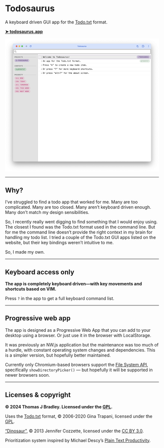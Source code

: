 # Todosaurus

A keyboard driven GUI app for the [Todo.txt](http://todotxt.org/) format.

**[➤ todosaurus.app](https://todosaurus.app)**

![](todosaurus-screenshot.png)

---

## Why?

I’ve struggled to find a todo app that worked for me. Many are too complicated. Many are too closed. Many aren’t keyboard driven enough. Many don’t match my design sensibilities.

So, I recently really went digging to find something that I would enjoy using. The closest I found was the Todo.txt format used in the command line. But for me the command line doesn’t provide the right context in my brain for handling my todo list. I tried a couple of the Todo.txt GUI apps listed on the website, but their key bindings weren’t intuitive to me.

So, I made my own.

---

## Keyboard access only

**The app is completely keyboard driven—with key movements and shortcuts based on VIM.**

Press `?` in the app to get a full keyboard command list.

---

## Progressive web app

The app is designed as a Progressive Web App that you can add to your desktop using a browser. Or just use it in the browser with LocalStorage.

It was previously an NW.js application but the maintenance was too much of a hurdle, with constant operating system changes and dependencies. This is a simpler version, but hopefully better maintained.

Currently only Chromium-based browsers support the [File System API](https://developer.mozilla.org/en-US/docs/Web/API/File_System_API), specifically `showDirectoryPicker()` — but hopefully it will be supported in newer browsers soon.

---

## Licenses & copyright

**© 2024 Thomas J Bradley. Licensed under the [GPL](LICENSE).**

Uses the [Todo.txt](http://todotxt.org/) format, © 2006-2020 Gina Trapani, licensed under the [GPL](http://www.gnu.org/copyleft/gpl.html).

[“Dinosaur”](http://thenounproject.com/term/dinosaur/13786/), © 2013 Jennifer Cozzette, licensed under the [CC BY 3.0](http://creativecommons.org/licenses/by/3.0/us/).

Prioritization system inspired by Michael Descy’s [Plain Text Productivity](http://plaintext-productivity.net/1-03-how-i-organize-my-todo-txt-file.html).
